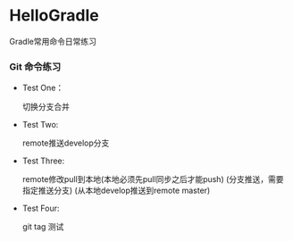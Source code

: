 # HelloGradle
Gradle常用命令日常练习


### Git 命令练习

- Test One：

    切换分支合并

- Test Two:

    remote推送develop分支
    
- Test Three:

    remote修改pull到本地(本地必须先pull同步之后才能push)
        (分支推送，需要指定推送分支)
        (从本地develop推送到remote master)

- Test Four:

    git tag 测试


